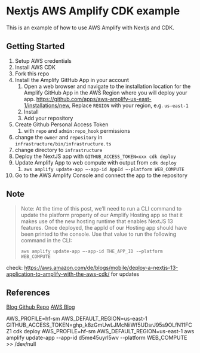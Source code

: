# Nextjs AWS Amplify CDK example

This is an example of how to use AWS Amplify with Nextjs and CDK.

## Getting Started

1. Setup AWS credentials
2. Install AWS CDK
3. Fork this repo
4. Install the Amplify GitHub App in your account
   1. Open a web browser and navigate to the installation location for the Amplify GitHub App in the AWS Region where you will deploy your app. https://github.com/apps/aws-amplify-us-east-1/installations/new, Replace `REGION` with your region, e.g. `us-east-1`
   2. Install
   3. Add your repository
5. Create Github Personal Access Token
   1. with `repo` and `admin:repo_hook` permissions
6. change the `owner` and `repository` in `infrastructure/bin/infrastructure.ts`
7. change directory to `infrastructure`
8. Deploy the NextJS app with `GITHUB_ACCESS_TOKEN=xxx cdk deploy`
9. Update Amplify App to web compute with output from `cdk deploy`
   1. `aws amplify update-app –-app-id AppId –-platform WEB_COMPUTE`
10. Go to the AWS Amplify Console and connect the app to the repository

## Note
> Note: At the time of this post, we’ll need to run a CLI command to update the platform property of our Amplify Hosting app so that it makes use of the new hosting runtime that enables NextJS 13 features. Once deployed, the appId of our Hosting app should have been printed to the console. Use that value to run the following command in the CLI:
> 
> `aws amplify update-app –-app-id THE_APP_ID -–platform WEB_COMPUTE`

check: https://aws.amazon.com/de/blogs/mobile/deploy-a-nextjs-13-application-to-amplify-with-the-aws-cdk/ for updates
## References

[Blog Github Repo](https://github.com/focusOtter/cdk-fullstack-kitchen-sink/tree/with-hosting)
[AWS Blog](https://aws.amazon.com/de/blogs/mobile/deploy-a-nextjs-13-application-to-amplify-with-the-aws-cdk/)

AWS_PROFILE=hf-sm AWS_DEFAULT_REGION=us-east-1 GITHUB_ACCESS_TOKEN=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 cdk deploy
AWS_PROFILE=hf-sm AWS_DEFAULT_REGION=us-east-1 aws amplify update-app --app-id d5me45uyrl5wv --platform WEB_COMPUTE >> /dev/null